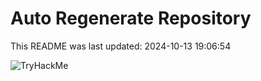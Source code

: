 # Auto Regenerate Repository

This README was last updated: 2024-10-13 19:06:54

 ![TryHackMe](https://tryhackme.com/badge/533634)